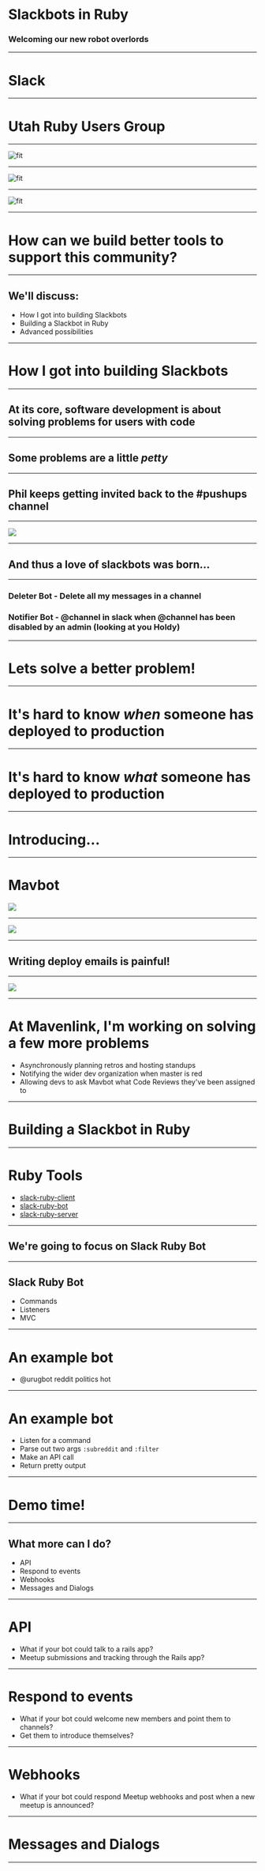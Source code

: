 # Slackbots in Ruby
### Welcoming our new robot overlords

---

# Slack

---

# Utah Ruby Users Group

---

![fit](./usage.png)

---

![fit](./active_users.gif)

---

![fit](./public_and_private.gif)

---

# How can we build better tools to support this community?

---

## We'll discuss:
- How I got into building Slackbots
- Building a Slackbot in Ruby
- Advanced possibilities

---

# How I got into building Slackbots

---

## At its core, software development is about solving problems for users with code

---

## Some problems are a little _petty_

---

## Phil keeps getting invited back to the #pushups channel

---

![](./kicker_bot.png)

---

## And thus a love of slackbots was born...

---

### Deleter Bot - Delete all my messages in a channel
### Notifier Bot - @channel in slack when @channel has been disabled by an admin (looking at you Holdy)

---

# Lets solve a better problem!

---

# It's hard to know _when_ someone has deployed to production

---

# It's hard to know _what_ someone has deployed to production

---

# Introducing...

---

# Mavbot
![](./mavbot.jpg)

---

![](./announce_deploy_v1.png)

---

## Writing deploy emails is painful!

---

![](./announce_deploy_v2.png)

---

# At Mavenlink, I'm working on solving a few more problems
- Asynchronously planning retros and hosting standups
- Notifying the wider dev organization when master is red
- Allowing devs to ask Mavbot what Code Reviews they've been assigned to

---

# Building a Slackbot in Ruby

---

# Ruby Tools
- [slack-ruby-client](https://github.com/slack-ruby/slack-ruby-client)
- [slack-ruby-bot](https://github.com/slack-ruby/slack-ruby-bot)
- [slack-ruby-server](https://github.com/slack-ruby/slack-ruby-server)

---

## We're going to focus on Slack Ruby Bot

---

## Slack Ruby Bot
- Commands
- Listeners
- MVC

---

# An example bot
- @urugbot reddit politics hot

---

# An example bot
- Listen for a command
- Parse out two args `:subreddit` and `:filter`
- Make an API call
- Return pretty output

---

# Demo time!

---

## What more can I do?
- API
- Respond to events
- Webhooks
- Messages and Dialogs

---

# API
- What if your bot could talk to a rails app?
- Meetup submissions and tracking through the Rails app?

---

# Respond to events
- What if your bot could welcome new members and point them to channels?
- Get them to introduce themselves?

---

# Webhooks
- What if your bot could respond Meetup webhooks and post when a new meetup is announced?

---

# Messages and Dialogs

---


